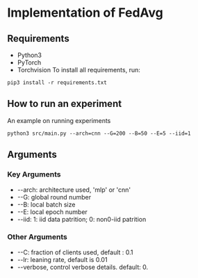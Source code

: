 # Implementation of FedAvg

## Requirements
- Python3
- PyTorch
- Torchvision
To install all requirements, run:

`pip3 install -r requirements.txt`

## How to run an experiment
An example on running experiments

`python3 src/main.py --arch=cnn --G=200 --B=50 --E=5 --iid=1 `

## Arguments
### Key Arguments
- --arch: architecture used, 'mlp' or 'cnn'
- --G: global round number
- --B: local batch size
- --E: local epoch number
- --iid: 1: iid data patrition; 0: non0-iid patrition
### Other Arguments
- --C: fraction of clients used, default : 0.1
- --lr: leaning rate, default is 0.01
- --verbose, control verbose details. default: 0.